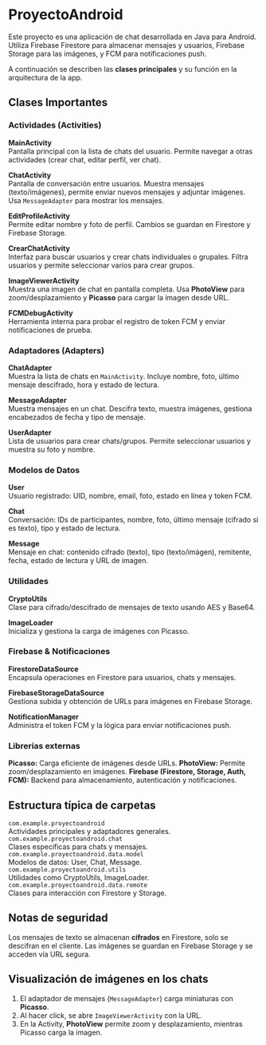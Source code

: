 # ProyectoAndroid

Este proyecto es una aplicación de chat desarrollada en Java para Android. Utiliza Firebase Firestore para almacenar mensajes y usuarios, Firebase Storage para las imágenes, y FCM para notificaciones push.

A continuación se describen las **clases principales** y su función en la arquitectura de la app.


##  Clases Importantes

### **Actividades (Activities)**
 **MainActivity**  
  Pantalla principal con la lista de chats del usuario. Permite navegar a otras actividades (crear chat, editar perfil, ver chat).

**ChatActivity**  
  Pantalla de conversación entre usuarios. Muestra mensajes (texto/imágenes), permite enviar nuevos mensajes y adjuntar imágenes. Usa `MessageAdapter` para mostrar los mensajes.

**EditProfileActivity**  
  Permite editar nombre y foto de perfil. Cambios se guardan en Firestore y Firebase Storage.

**CrearChatActivity**  
  Interfaz para buscar usuarios y crear chats individuales o grupales. Filtra usuarios y permite seleccionar varios para crear grupos.

**ImageViewerActivity**  
  Muestra una imagen de chat en pantalla completa. Usa **PhotoView** para zoom/desplazamiento y **Picasso** para cargar la imagen desde URL.

**FCMDebugActivity**  
  Herramienta interna para probar el registro de token FCM y enviar notificaciones de prueba.



### **Adaptadores (Adapters)**
 **ChatAdapter**  
  Muestra la lista de chats en `MainActivity`. Incluye nombre, foto, último mensaje descifrado, hora y estado de lectura.

 **MessageAdapter**  
  Muestra mensajes en un chat. Descifra texto, muestra imágenes, gestiona encabezados de fecha y tipo de mensaje.

 **UserAdapter**  
  Lista de usuarios para crear chats/grupos. Permite seleccionar usuarios y muestra su foto y nombre.



### **Modelos de Datos**
 **User**  
  Usuario registrado: UID, nombre, email, foto, estado en línea y token FCM.

 **Chat**  
  Conversación: IDs de participantes, nombre, foto, último mensaje (cifrado si es texto), tipo y estado de lectura.

 **Message**  
  Mensaje en chat: contenido cifrado (texto), tipo (texto/imágen), remitente, fecha, estado de lectura y URL de imagen.



### **Utilidades**
 **CryptoUtils**  
  Clase para cifrado/descifrado de mensajes de texto usando AES y Base64.

 **ImageLoader**  
  Inicializa y gestiona la carga de imágenes con Picasso.



### **Firebase & Notificaciones**
 **FirestoreDataSource**  
  Encapsula operaciones en Firestore para usuarios, chats y mensajes.

 **FirebaseStorageDataSource**  
  Gestiona subida y obtención de URLs para imágenes en Firebase Storage.

 **NotificationManager**  
  Administra el token FCM y la lógica para enviar notificaciones push.



### **Librerías externas**
 **Picasso:** Carga eficiente de imágenes desde URLs.
 **PhotoView:** Permite zoom/desplazamiento en imágenes.
 **Firebase (Firestore, Storage, Auth, FCM):** Backend para almacenamiento, autenticación y notificaciones.



## Estructura típica de carpetas

 `com.example.proyectoandroid`  
  Actividades principales y adaptadores generales.
 `com.example.proyectoandroid.chat`  
  Clases específicas para chats y mensajes.
 `com.example.proyectoandroid.data.model`  
  Modelos de datos: User, Chat, Message.
 `com.example.proyectoandroid.utils`  
  Utilidades como CryptoUtils, ImageLoader.
 `com.example.proyectoandroid.data.remote`  
  Clases para interacción con Firestore y Storage.



##  Notas de seguridad

Los mensajes de texto se almacenan **cifrados** en Firestore, solo se descifran en el cliente.
Las imágenes se guardan en Firebase Storage y se acceden vía URL segura.



##  Visualización de imágenes en los chats

1. El adaptador de mensajes (`MessageAdapter`) carga miniaturas con **Picasso**.
2. Al hacer click, se abre `ImageViewerActivity` con la URL.
3. En la Activity, **PhotoView** permite zoom y desplazamiento, mientras Picasso carga la imagen.
